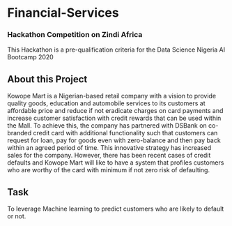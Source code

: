 # Financial-Services 
### Hackathon Competition on Zindi Africa
This Hackathon is a pre-qualification criteria for the Data Science Nigeria AI Bootcamp 2020

## About this Project 
Kowope Mart is a Nigerian-based retail company with a vision to provide quality goods, education and automobile services to its customers at affordable price and reduce if not eradicate charges on card payments and increase customer satisfaction with credit rewards that can be used within the Mall. 
To achieve this, the company has partnered with DSBank on co-branded credit card with additional functionality such that customers can request for loan, pay for goods even with zero-balance and then pay back within an agreed period of time. This innovative strategy has increased sales for the company. 
However, there has been recent cases of credit defaults and Kowope Mart will like to have a system that profiles customers who are worthy of the card with minimum if not zero risk of defaulting.

## Task
To leverage Machine learning to predict customers who are likely to default or not.

